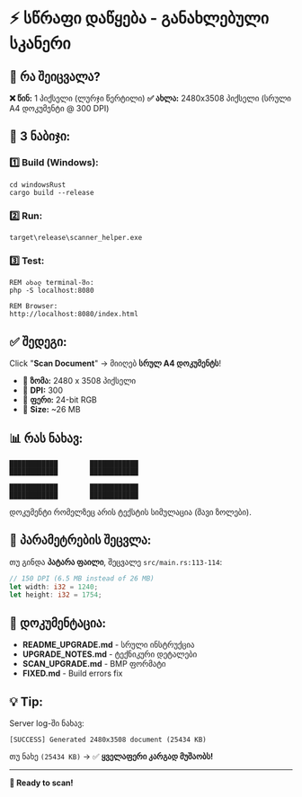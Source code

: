 # ⚡ სწრაფი დაწყება - განახლებული სკანერი

## 🎯 რა შეიცვალა?

**❌ წინ:** 1 პიქსელი (ლურჯი წერტილი)
**✅ ახლა:** 2480x3508 პიქსელი (სრული A4 დოკუმენტი @ 300 DPI)

## 🚀 3 ნაბიჯი:

### 1️⃣ Build (Windows):
```batch
cd windowsRust
cargo build --release
```

### 2️⃣ Run:
```batch
target\release\scanner_helper.exe
```

### 3️⃣ Test:
```batch
REM ახალ terminal-ში:
php -S localhost:8080

REM Browser:
http://localhost:8080/index.html
```

## ✅ შედეგი:

Click "**Scan Document**" → მიიღებ **სრულ A4 დოკუმენტს**!

- 📐 **ზომა:** 2480 x 3508 პიქსელი
- 🎯 **DPI:** 300
- 🎨 **ფერი:** 24-bit RGB
- 💾 **Size:** ~26 MB

## 📊 რას ნახავ:

```
████████████        ████████████
████████████        ████████████

████████████        ████████████
████████████        ████████████
```

დოკუმენტი რომელზეც არის ტექსტის სიმულაცია (შავი ზოლები).

## 🔧 პარამეტრების შეცვლა:

თუ გინდა **პატარა ფაილი**, შეცვალე `src/main.rs:113-114`:

```rust
// 150 DPI (6.5 MB instead of 26 MB)
let width: i32 = 1240;
let height: i32 = 1754;
```

## 📝 დოკუმენტაცია:

- **README_UPGRADE.md** - სრული ინსტრუქცია
- **UPGRADE_NOTES.md** - ტექნიკური დეტალები
- **SCAN_UPGRADE.md** - BMP ფორმატი
- **FIXED.md** - Build errors fix

## 💡 Tip:

Server log-ში ნახავ:
```
[SUCCESS] Generated 2480x3508 document (25434 KB)
```

თუ ნახე `(25434 KB)` → ✅ **ყველაფერი კარგად მუშაობს!**

---

**🎉 Ready to scan!**
